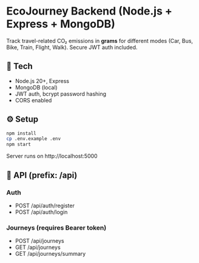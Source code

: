 
# EcoJourney Backend (Node.js + Express + MongoDB)

Track travel-related CO₂ emissions in **grams** for different modes (Car, Bus, Bike, Train, Flight, Walk). Secure JWT auth included.

## 🚀 Tech
- Node.js 20+, Express
- MongoDB (local)
- JWT auth, bcrypt password hashing
- CORS enabled

## ⚙️ Setup
```bash
npm install
cp .env.example .env
npm start
```
Server runs on http://localhost:5000

## 🧪 API (prefix: /api)
### Auth
- POST /api/auth/register
- POST /api/auth/login

### Journeys (requires Bearer token)
- POST /api/journeys
- GET /api/journeys
- GET /api/journeys/summary
